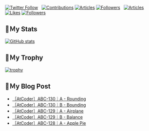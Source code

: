 [![Twitter Follow](https://img.shields.io/twitter/follow/hyperdb?label=twitter&logo=twitter&style=plastic)](https://twitter.com/hyperdb)
&nbsp;
[![Contributions](https://badgen.org/img/qiita/hyperdb/contributions?style=plastic)](https://qiita.com/hyperdb)
[![Articles](https://badgen.org/img/qiita/hyperdb/articles?style=plastic)](https://qiita.com/hyperdb)
[![Followers](https://badgen.org/img/qiita/hyperdb/followers?style=plastic)](https://qiita.com/hyperdb)
&nbsp;
[![Articles](https://badgen.org/img/zenn/hyperdb/articles)](https://zenn.dev/hyperdb)
[![Likes](https://badgen.org/img/zenn/hyperdb/likes?style=plastic)](https://zenn.dev/hyperdb)
[![Followers](https://badgen.org/img/zenn/hyperdb/followers?style=plastic)](https://zenn.dev/hyperdb)

## 🔖Ｍy Stats

[![GitHub stats](https://github-readme-stats-eight-theta.vercel.app/api?username=hyperdb&theme=radical&count_private=true&show_icons=true)](https://github.com/anuraghazra/github-readme-stats)

## 🔖Ｍy Trophy

[![trophy](https://github-profile-trophy.vercel.app/?username=hyperdb&theme=onedark)](https://github.com/ryo-ma/github-profile-trophy)

## 🔖Ｍy Blog Post

<!-- BLOG-POST-LIST:START -->
- [［AtCoder］ABC-130｜A - Rounding](https://zenn.dev/hyperdb/articles/f7be603fd584e9)
- [［AtCoder］ABC-130｜B - Bounding](https://zenn.dev/hyperdb/articles/c4fb556e2014e4)
- [［AtCoder］ABC-129｜A - Airplane](https://zenn.dev/hyperdb/articles/77b429fe547c02)
- [［AtCoder］ABC-129｜B - Balance](https://zenn.dev/hyperdb/articles/14d2b05e9a09cb)
- [［AtCoder］ABC-128｜A - Apple Pie](https://zenn.dev/hyperdb/articles/d6b7a4fe968424)
<!-- BLOG-POST-LIST:END -->
